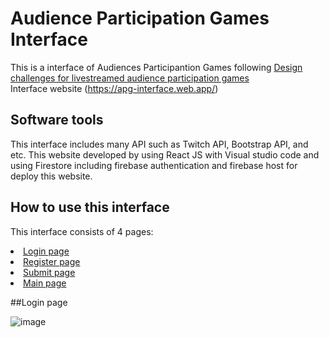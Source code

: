 # Audience Participation Games Interface
This is a interface of Audiences Participantion Games following [Design challenges for livestreamed audience participation games](https://dl.acm.org/doi/pdf/10.1145/3242671.3242708?casa_token=0xtivjyfar0AAAAA:XqAzyqw97Cxm5K2XP4cvEF86nm_asU78LsiG5f_dtjl67plG9XGmz57CRN1JFwvSUPWPkX65Z70AxIM) <br>
Interface website (https://apg-interface.web.app/)

<!-- Software tools -->
## Software tools
This interface includes many API such as Twitch API, Bootstrap API, and etc. This website developed by using React JS with Visual studio code and using Firestore including firebase authentication and firebase host for deploy this website.

## How to use this interface
This interface consists of 4 pages:
<li>
  <a href="#login">Login page</a>
</li>
<li>
  <a href="#register">Register page</a>
</li>
<li>
  <a href="#submit">Submit page</a>
</li>
<li>
  <a href="#main">Main page</a>
</li>

##Login page

![image](https://user-images.githubusercontent.com/79521432/124487357-901efb00-dde9-11eb-8902-6be578038483.png)
